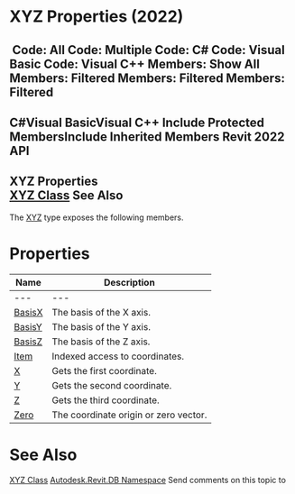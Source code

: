 # XYZ Properties (2022)

﻿
 Code: All Code: Multiple Code: C# Code: Visual Basic Code: Visual C++  Members: Show All Members: Filtered Members: Filtered Members: Filtered   
---  
C#Visual BasicVisual C++
Include Protected MembersInclude Inherited Members
Revit 2022 API  
---  
XYZ Properties  
[XYZ Class](c2fd995c-95c0-58fb-f5de-f3246cbc5600.md "XYZ Class") See Also  
---  
The [XYZ](c2fd995c-95c0-58fb-f5de-f3246cbc5600.md "XYZ Class") type exposes the following members.
# Properties
| Name | Description |
| --- | --- |
| --- | --- | --- |
| [BasisX](a3d8e6ab-72ef-84c6-d058-dc67b4090219.md "BasisX Property") | The basis of the X axis. |
| [BasisY](3ace8772-001c-443d-ab7d-46ada4dba628.md "BasisY Property") | The basis of the Y axis. |
| [BasisZ](b4c898a3-d1c7-4655-7b9a-3f139e8db9b1.md "BasisZ Property") | The basis of the Z axis. |
| [Item](400363d5-88fa-6586-6a2b-ef0a0ed8d0e2.md "Item Property") | Indexed access to coordinates. |
| [X](b4d890c1-d278-c8a0-c4c9-6dfe9c7e68df.md "X Property") | Gets the first coordinate. |
| [Y](10f45749-699b-33fa-22e0-c5bed400f097.md "Y Property") | Gets the second coordinate. |
| [Z](645a3f94-30c9-18b5-947d-c06ddd760691.md "Z Property") | Gets the third coordinate. |
| [Zero](666188ff-d3a5-73e0-b0a6-a269e2767526.md "Zero Property") | The coordinate origin or zero vector. |

# See Also
[XYZ Class](c2fd995c-95c0-58fb-f5de-f3246cbc5600.md "XYZ Class")
[Autodesk.Revit.DB Namespace](87546ba7-461b-c646-cbb1-2cb8f5bff8b2.md "Autodesk.Revit.DB Namespace")
Send comments on this topic to 